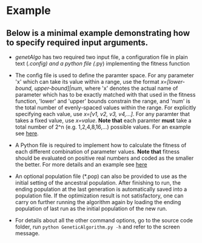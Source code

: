# Example

## Below is a minimal example demonstrating how to specify required input arguments. 

- *genetAlgo* has two required two input file, a configuration file in plain text (*.config) and a python file (*.py) implementing the fitness function

- The config file is used to define the paramter space. For any parameter 'x' which can take its value within a range, use the format _x=[lower-bound, upper-bound]|num_, where 'x' denotes the actual name of parameter which has to be exactly matched with that used in the fitness function, 'lower' and 'upper' bounds constrain the range, and 'num' is the total number of evenly-spaced values within the range. For explicitly specifying each value, use _x=[v1, v2, v3, v4,...]_. For any paramter that takes a fixed value, use _x=value_. **Note that** each paramter **must** take a total number of 2^n (e.g. 1,2,4,8,16,...) possible values. For an example see [here](https://github.com/libiaospe/genetAlgo/blob/master/codes/example.config).

- A Python file is required to implement how to calculate the fitness of each different combination of parameter values. **Note that** fitness should be evaluated on positive real numbers and coded as the smaller the better. For more details and an example see [here](https://github.com/libiaospe/genetAlgo/blob/master/codes/fitnessFunc.py)

- An optional population file (*.pop) can also be provided to use as the initial setting of the ancestral population. After finishing to run, the ending population at the last generation is automatically saved into a population file. If the optimization result is not satisfactory, one can carry on further running the algorithm again by loading the ending population of last run as the initial population of the new run. 

- For details about all the other command options, go to the source code folder, run `python GeneticAlgorithm.py -h` and refer to the screen message. 
